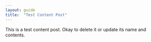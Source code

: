 ```yaml
---
layout: guide
title:  "Test Content Post"
---
```



This is a test content post. Okay to delete it or update
its name and contents.